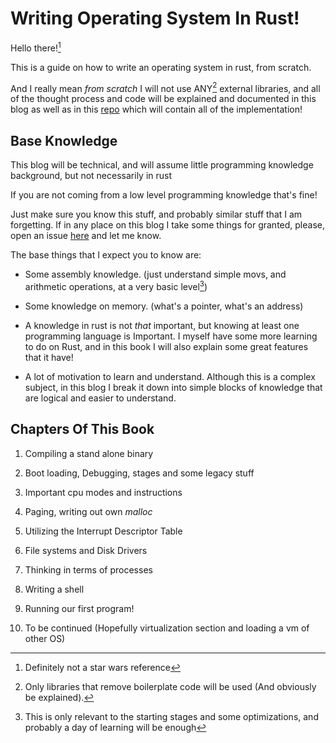# Writing Operating System In Rust!

Hello there![^1]

This is a guide on how to write an operating system in rust, from scratch.

And I really mean _from scratch_ I will not use ANY[^2] external libraries, and all of the thought process and code will be explained and documented in this blog as well as in this [repo](https://github.com/sagi21805/LearnixOS) which will contain all of the implementation!

## Base Knowledge

This blog will be technical, and will assume little programming knowledge background, but not necessarily in rust

If you are not coming from a low level programming knowledge that's fine!

Just make sure you know this stuff, and probably similar stuff that I am forgetting. If in any place on this blog I take some things for granted, please, open an issue [here](https://github.com/sagi21805/LearnixOS-Book) and let me know.

The base things that I expect you to know are:

- Some assembly knowledge. (just understand simple movs, and arithmetic operations, at a very basic level[^3])

- Some knowledge on memory. (what's a pointer, what's an address)

- A knowledge in rust is not _that_ important, but knowing at least one programming language is Important. I myself have some more learning to do on Rust, and in this book I will also explain some great features that it have! 

- A lot of motivation to learn and understand. Although this is a complex subject, in this blog I break it down into simple blocks of knowledge that are logical and easier to understand.

## Chapters Of This Book

01. Compiling a stand alone binary

02. Boot loading, Debugging, stages and some legacy stuff

03. Important cpu modes and instructions

04. Paging, writing out own _malloc_ 

05. Utilizing the Interrupt Descriptor Table

06. File systems and Disk Drivers

07. Thinking in terms of processes

08. Writing a shell

09. Running our first program!

10. To be continued (Hopefully virtualization section and loading a vm of other OS)

[^1]: Definitely not a star wars reference
[^2]: Only libraries that remove boilerplate code will be used (And obviously be explained).
[^3]: This is only relevant to the starting stages and some optimizations, and probably a day of learning will be enough